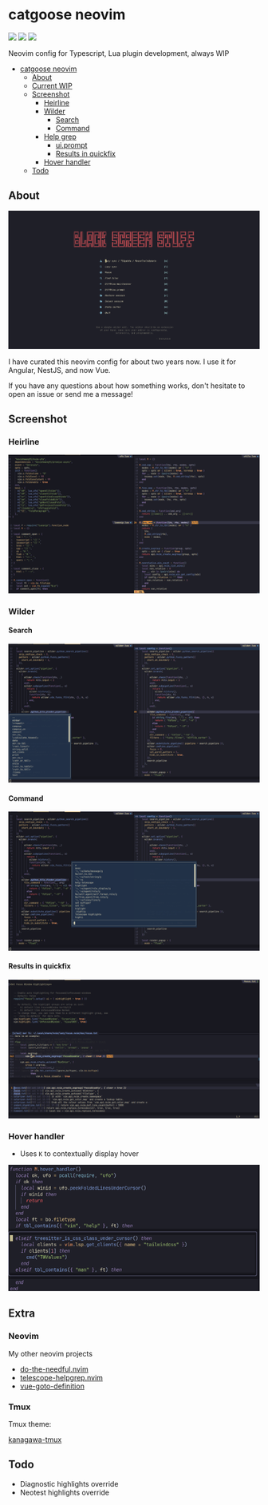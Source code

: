 # catgoose neovim

<a href="https://dotfyle.com/catgoose/nvim"><img src="https://dotfyle.com/catgoose/nvim/badges/plugins?style=flat" /></a>
<a href="https://dotfyle.com/catgoose/nvim"><img src="https://dotfyle.com/catgoose/nvim/badges/leaderkey?style=flat" /></a>
<a href="https://dotfyle.com/catgoose/nvim"><img src="https://dotfyle.com/catgoose/nvim/badges/plugin-manager?style=flat" /></a>

Neovim config for Typescript, Lua plugin development, always WIP

<!--toc:start-->

- [catgoose neovim](#catgoose-neovim)
  - [About](#about)
  - [Current WIP](#current-wip)
  - [Screenshot](#screenshot)
    - [Heirline](#heirline)
    - [Wilder](#wilder)
      - [Search](#search)
      - [Command](#command)
    - [Help grep](#help-grep)
      - [ui.prompt](#uiprompt)
      - [Results in quickfix](#results-in-quickfix)
    - [Hover handler](#hover-handler)
  - [Todo](#todo)
  <!--toc:end-->

## About

![image](https://github.com/catgoose/nvim/blob/d28f5304602c0f45fe994b0b61db292cf131383d/dashboard.png)

I have curated this neovim config for about two years now. I use it for
Angular, NestJS, and now Vue.

If you have any questions about how something works, don't hesitate to open
an issue or send me a message!

## Screenshot

### Heirline

![image](https://github.com/catgoose/nvim/blob/c3d07e870b87590d0acaa89be8f3a17fcf30ec9e/neovim1.png)

### Wilder

#### Search

![image](https://github.com/catgoose/nvim/blob/c3d07e870b87590d0acaa89be8f3a17fcf30ec9e/neovim2.png)

#### Command

![image](https://github.com/catgoose/nvim/blob/c3d07e870b87590d0acaa89be8f3a17fcf30ec9e/neovim3.png)

#### Results in quickfix

![image](https://github.com/catgoose/nvim/blob/c3d07e870b87590d0acaa89be8f3a17fcf30ec9e/neovim5.png)

### Hover handler

- Uses `K` to contextually display hover

![image](https://github.com/catgoose/nvim/blob/f79299f39ea9320f61862c0f2199b4acef998acf/image.png)

## Extra

### Neovim

My other neovim projects

- [do-the-needful.nvim](https://github.com/catgoose/do-the-needful.nvim)
- [telescope-helpgrep.nvim](https://github.com/catgoose/telescope-helpgrep.nvim)
- [vue-goto-definition](https://github.com/catgoose/vue-goto-definition.nvim)

### Tmux

Tmux theme:

[kanagawa-tmux](https://github.com/catgoose/kanagawa-tmux)

## Todo

- Diagnostic highlights override
- Neotest highlights override
